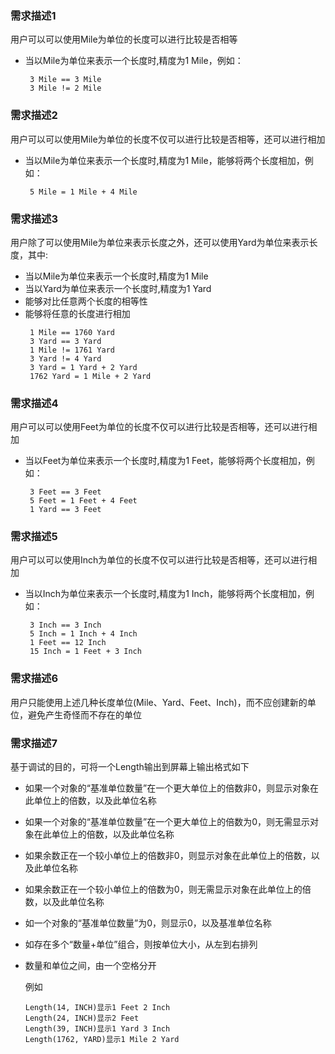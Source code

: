 ### 需求描述1
用户可以可以使用Mile为单位的长度可以进行比较是否相等

- 当以Mile为单位来表示一个长度时,精度为1 Mile，例如：
  ```
   3 Mile == 3 Mile
   3 Mile != 2 Mile
  ```

### 需求描述2
用户可以可以使用Mile为单位的长度不仅可以进行比较是否相等，还可以进行相加

- 当以Mile为单位来表示一个长度时,精度为1 Mile，能够将两个长度相加，例如：
  ```
   5 Mile = 1 Mile + 4 Mile
  ```

### 需求描述3
用户除了可以使用Mile为单位来表示长度之外，还可以使用Yard为单位来表示长度，其中:

- 当以Mile为单位来表示一个长度时,精度为1 Mile
- 当以Yard为单位来表示一个长度时,精度为1 Yard
- 能够对比任意两个长度的相等性
- 能够将任意的长度进行相加
  ```
   1 Mile == 1760 Yard
   3 Yard == 3 Yard
   1 Mile != 1761 Yard
   3 Yard != 4 Yard
   3 Yard = 1 Yard + 2 Yard
   1762 Yard = 1 Mile + 2 Yard
  ```

### 需求描述4
用户可以可以使用Feet为单位的长度不仅可以进行比较是否相等，还可以进行相加

- 当以Feet为单位来表示一个长度时,精度为1 Feet，能够将两个长度相加，例如：
  ```
   3 Feet == 3 Feet
   5 Feet = 1 Feet + 4 Feet
   1 Yard == 3 Feet
  ```

### 需求描述5
用户可以可以使用Inch为单位的长度不仅可以进行比较是否相等，还可以进行相加

- 当以Inch为单位来表示一个长度时,精度为1 Inch，能够将两个长度相加，例如：
  ```
   3 Inch == 3 Inch
   5 Inch = 1 Inch + 4 Inch
   1 Feet == 12 Inch
   15 Inch = 1 Feet + 3 Inch
  ```

### 需求描述6
用户只能使用上述几种长度单位(Mile、Yard、Feet、Inch)，而不应创建新的单位，避免产生奇怪而不存在的单位

### 需求描述7
基于调试的目的，可将一个Length输出到屏幕上输出格式如下

- 如果一个对象的“基准单位数量”在一个更大单位上的倍数非0，则显示对象在此单位上的倍数，以及此单位名称
- 如果一个对象的“基准单位数量”在一个更大单位上的倍数为0，则无需显示对象在此单位上的倍数，以及此单位名称
- 如果余数正在一个较小单位上的倍数非0，则显示对象在此单位上的倍数，以及此单位名称
- 如果余数正在一个较小单位上的倍数为0，则无需显示对象在此单位上的倍数，以及此单位名称
- 如一个对象的“基准单位数量”为0，则显示0，以及基准单位名称
- 如存在多个“数量+单位”组合，则按单位大小，从左到右排列
- 数量和单位之间，由一个空格分开

   例如
   ```
   Length(14, INCH)显示1 Feet 2 Inch
   Length(24, INCH)显示2 Feet
   Length(39, INCH)显示1 Yard 3 Inch
   Length(1762, YARD)显示1 Mile 2 Yard
   ```